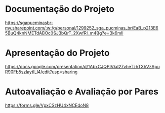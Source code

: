 # Documentação do Projeto

https://sgapucminasbr-my.sharepoint.com/:w:/g/personal/1299252_sga_pucminas_br/EaB_p213E65BuQ4knNMETdABOc0SJ3bQrT_2XwfRI_m4Bg?e=3k6mII

# Apresentação do Projeto

https://docs.google.com/presentation/d/1AbxCJQPIVkd27vheTzhTXhVzApuR90Fb5szlaytILl4/edit?usp=sharing

# Autoavaliação e Avaliação por Pares

https://forms.gle/VpxCSzHU4xNCEdoN8
